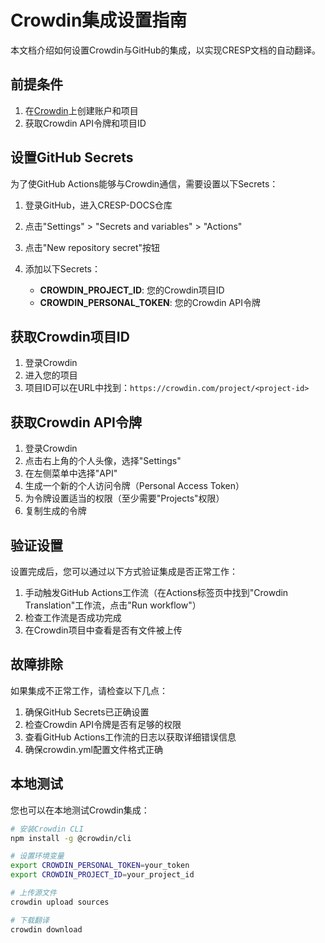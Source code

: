 # Crowdin集成设置指南

本文档介绍如何设置Crowdin与GitHub的集成，以实现CRESP文档的自动翻译。

## 前提条件

1. 在[Crowdin](https://crowdin.com/)上创建账户和项目
2. 获取Crowdin API令牌和项目ID

## 设置GitHub Secrets

为了使GitHub Actions能够与Crowdin通信，需要设置以下Secrets：

1. 登录GitHub，进入CRESP-DOCS仓库
2. 点击"Settings" > "Secrets and variables" > "Actions"
3. 点击"New repository secret"按钮
4. 添加以下Secrets：

   - **CROWDIN_PROJECT_ID**: 您的Crowdin项目ID
   - **CROWDIN_PERSONAL_TOKEN**: 您的Crowdin API令牌

## 获取Crowdin项目ID

1. 登录Crowdin
2. 进入您的项目
3. 项目ID可以在URL中找到：`https://crowdin.com/project/<project-id>`

## 获取Crowdin API令牌

1. 登录Crowdin
2. 点击右上角的个人头像，选择"Settings"
3. 在左侧菜单中选择"API"
4. 生成一个新的个人访问令牌（Personal Access Token）
5. 为令牌设置适当的权限（至少需要"Projects"权限）
6. 复制生成的令牌

## 验证设置

设置完成后，您可以通过以下方式验证集成是否正常工作：

1. 手动触发GitHub Actions工作流（在Actions标签页中找到"Crowdin Translation"工作流，点击"Run workflow"）
2. 检查工作流是否成功完成
3. 在Crowdin项目中查看是否有文件被上传

## 故障排除

如果集成不正常工作，请检查以下几点：

1. 确保GitHub Secrets已正确设置
2. 检查Crowdin API令牌是否有足够的权限
3. 查看GitHub Actions工作流的日志以获取详细错误信息
4. 确保crowdin.yml配置文件格式正确

## 本地测试

您也可以在本地测试Crowdin集成：

```bash
# 安装Crowdin CLI
npm install -g @crowdin/cli

# 设置环境变量
export CROWDIN_PERSONAL_TOKEN=your_token
export CROWDIN_PROJECT_ID=your_project_id

# 上传源文件
crowdin upload sources

# 下载翻译
crowdin download
```